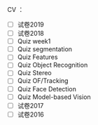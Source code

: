 

CV ：

- [ ] 试卷2019
- [ ] 试卷2018
- [ ] Quiz week1
- [ ] Quiz segmentation
- [ ] Quiz Features
- [ ] Quiz Object Recognition
- [ ] Quiz Stereo
- [ ] Quiz OF/Tracking
- [ ] Quiz Face Detection
- [ ] Quiz Model-based Vision
- [ ] 试卷2017
- [ ] 试卷2016